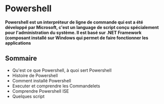 # Powershell

__Powershell est un interpréteur de ligne de commande qui est a été développé par Microsoft, c'est un language de script conçu spécialement pour l'administration du système. Il est basé sur .NET Framework (composant installé sur Windows qui permet de faire fonctionner les applications__



## Sommaire

- Qu'est ce que Powershell, à quoi sert Powershell
- Histoire de Powershell
- Comment installé Powershell
- Executer et comprendre les Commandelets
- Comprendre Powershell ISE
- Quelques script
